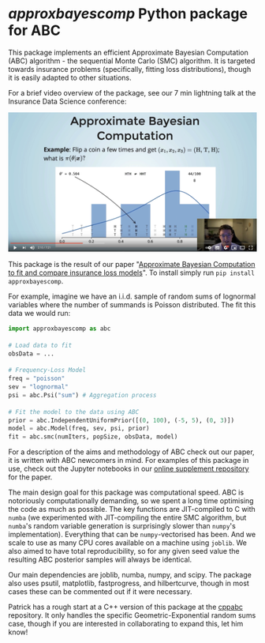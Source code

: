 # _approxbayescomp_ Python package for ABC

This package implements an efficient Approximate Bayesian Computation (ABC) algorithm - the sequential Monte Carlo (SMC) algorithm. It is targeted towards insurance problems (specifically, fitting loss distributions), though it is easily adapted to other situations.

For a brief video overview of the package, see our 7 min lightning talk at the Insurance Data Science conference:

[![ABC Talk at Insurance Data Science conference](https://raw.githubusercontent.com/Pat-Laub/approxbayescomp/master/docs/ids-screenshot.png)](https://www.youtube.com/watch?v=EtZdCWoFMBA)

This package is the result of our paper "[Approximate Bayesian Computation to fit and compare insurance loss models](https://arxiv.org/abs/2007.03833)". To install simply run `pip install approxbayescomp`.

For example, imagine we have an i.i.d. sample of random sums of lognormal variables where the number of summands is Poisson distributed.
The fit this data we would run:

```python
import approxbayescomp as abc

# Load data to fit
obsData = ...

# Frequency-Loss Model
freq = "poisson"
sev = "lognormal"
psi = abc.Psi("sum") # Aggregation process

# Fit the model to the data using ABC
prior = abc.IndependentUniformPrior([(0, 100), (-5, 5), (0, 3)])
model = abc.Model(freq, sev, psi, prior)
fit = abc.smc(numIters, popSize, obsData, model)
```

For a description of the aims and methodology of ABC check out our paper, it is written with ABC newcomers in mind.
For examples of this package in use, check out the Jupyter notebooks in our [online supplement repository](https://github.com/LaGauffre/ABCFitLoMo) for the paper.

The main design goal for this package was computational speed.
ABC is notoriously computationally demanding, so we spent a long time optimising the code as much as possible.
The key functions are JIT-compiled to C with `numba` (we experimented with JIT-compiling the entire SMC algorithm, but `numba`'s random variable generation is surprisingly slower than `numpy`'s implementation).
Everything that can be `numpy`-vectorised has been.
And we scale to use as many CPU cores available on a machine using `joblib`.
We also aimed to have total reproducibility, so for any given seed value the resulting ABC posterior samples will always be identical. 

Our main dependencies are joblib, numba, numpy, and scipy.
The package also uses psutil, matplotlib, fastprogress, and hilbertcurve, though in most cases these can be commented out if it were necessary.

Patrick has a rough start at a C++ version of this package at the [cppabc](https://github.com/Pat-Laub/cppabc) repository.
It only handles the specific Geometric-Exponential random sums case, though if you are interested in collaborating to expand this, let him know!
